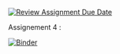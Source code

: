[![Review Assignment Due Date](https://classroom.github.com/assets/deadline-readme-button-24ddc0f5d75046c5622901739e7c5dd533143b0c8e959d652212380cedb1ea36.svg)](https://classroom.github.com/a/1VJkM4fh)

Assignement 4 :

[![Binder](https://mybinder.org/badge_logo.svg)](https://mybinder.org/v2/gh/dm4bem-2023/4-simulate-response-to-weather-jaillet_serpeau/HEAD)
